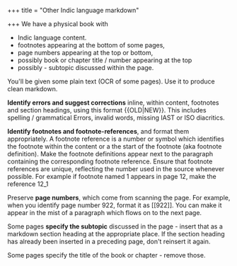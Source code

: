 +++
title = "Other Indic language markdown"

+++
We have a physical book with

- Indic language content.
- footnotes appearing at the bottom of some pages,
- page numbers appearing at the top or bottom,
- possibly book or chapter title / number appearing at the top
- possibly - subtopic discussed within the page.

You'll be given some plain text (OCR of some pages). Use it to produce clean markdown.

**Identify errors and suggest corrections** inline, within content, footnotes and section headings, using this format {{OLD|NEW}}. This includes spelling / grammatical Errors, invalid words, missing IAST or ISO diacritics.

**Identify footnotes and footnote-references**, and format them appropriately. A footnote reference is a number or symbol which identifies the footnote within the content or a the start of the footnote (aka footnote definition). Make the footnote definitions appear next to the paragraph containing the corresponding footnote reference. Ensure that footnote references are unique, reflecting the number used in the source whenever possible. For example if footnote named 1 appears in page 12, make the reference 12_1

Preserve **page numbers**, which come from scanning the page. For example, when you identify page number 922, format it as [[922]]. You can make it appear in the mist of a paragraph which flows on to the next page.

Some pages **specify the subtopic** discussed in the page - insert that as a markdown section heading at the appropriate place. If the section heading has already been inserted in a preceding page, don't reinsert it again.

Some pages specify the title of the book or chapter - remove those. 